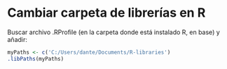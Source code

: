 # Cambiar carpeta de librerías en R



Buscar archivo .RProfile (en la carpeta donde está instalado R, en base) y añadir:

```R
myPaths <- c('C:/Users/dante/Documents/R-libraries')
.libPaths(myPaths)
```

